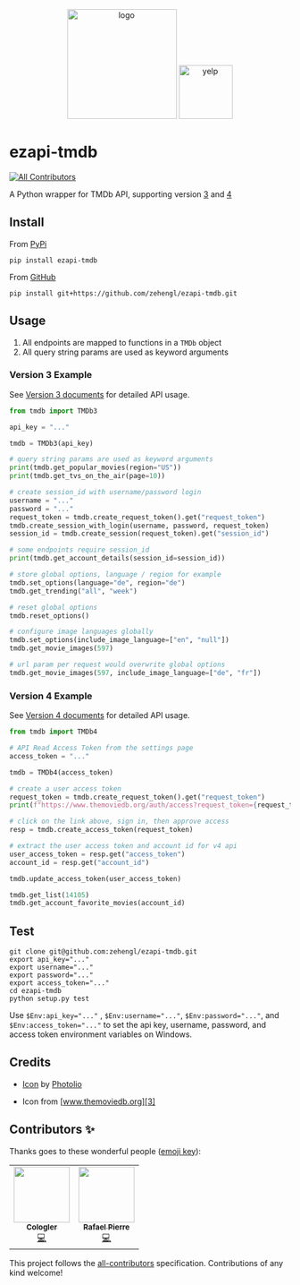 <div align="center">
    <img src="https://cdn3.iconfinder.com/data/icons/data-sharing-and-cloud-lineal-style/512/apiprogrammingdevolperinterfaceappcomputer-512.png" alt="logo" height="196">
    <img src="https://www.themoviedb.org/assets/2/v4/logos/v2/blue_square_2-d537fb228cf3ded904ef09b136fe3fec72548ebc1fea3fbbd1ad9e36364db38b.svg" alt="yelp" height="96">
</div>

# ezapi-tmdb

<!-- ALL-CONTRIBUTORS-BADGE:START - Do not remove or modify this section -->
[![All Contributors](https://img.shields.io/badge/all_contributors-2-orange.svg?style=flat-square)](#contributors-)
<!-- ALL-CONTRIBUTORS-BADGE:END -->

A Python wrapper for TMDb API, supporting version [3](https://developers.themoviedb.org/3/getting-started) and [4](https://developers.themoviedb.org/4/getting-started)

## Install

From [PyPi](https://pypi.org/project/ezapi-tmdb/)

    pip install ezapi-tmdb

From [GitHub](https://github.com/zehengl/ezapi-tmdb)

    pip install git+https://github.com/zehengl/ezapi-tmdb.git

## Usage

1. All endpoints are mapped to functions in a `TMDb` object
2. All query string params are used as keyword arguments

### Version 3 Example

See [Version 3 documents](https://developers.themoviedb.org/3/getting-started) for detailed API usage.

```python
from tmdb import TMDb3

api_key = "..."

tmdb = TMDb3(api_key)

# query string params are used as keyword arguments
print(tmdb.get_popular_movies(region="US"))
print(tmdb.get_tvs_on_the_air(page=10))

# create session_id with username/password login
username = "..."
password = "..."
request_token = tmdb.create_request_token().get("request_token")
tmdb.create_session_with_login(username, password, request_token)
session_id = tmdb.create_session(request_token).get("session_id")

# some endpoints require session_id
print(tmdb.get_account_details(session_id=session_id))

# store global options, language / region for example
tmdb.set_options(language="de", region="de")
tmdb.get_trending("all", "week")

# reset global options
tmdb.reset_options()

# configure image languages globally
tmdb.set_options(include_image_language=["en", "null"])
tmdb.get_movie_images(597)

# url param per request would overwrite global options
tmdb.get_movie_images(597, include_image_language=["de", "fr"])
```

### Version 4 Example

See [Version 4 documents](https://developers.themoviedb.org/4/getting-started) for detailed API usage.

```python
from tmdb import TMDb4

# API Read Access Token from the settings page
access_token = "..."

tmdb = TMDb4(access_token)

# create a user access token
request_token = tmdb.create_request_token().get("request_token")
print(f"https://www.themoviedb.org/auth/access?request_token={request_token}")

# click on the link above, sign in, then approve access
resp = tmdb.create_access_token(request_token)

# extract the user access token and account id for v4 api
user_access_token = resp.get("access_token")
account_id = resp.get("account_id")

tmdb.update_access_token(user_access_token)

tmdb.get_list(14105)
tmdb.get_account_favorite_movies(account_id)
```

## Test

    git clone git@github.com:zehengl/ezapi-tmdb.git
    export api_key="..."
    export username="..."
    export password="..."
    export access_token="..."
    cd ezapi-tmdb
    python setup.py test

Use `$Env:api_key="..."` , `$Env:username="..."`, `$Env:password="..."`, and `$Env:access_token="..."` to set the api key, username, password, and access token environment variables on Windows.

## Credits

- [Icon][1] by [Photolio][2]

- Icon from [www.themoviedb.org][3]

[1]: https://www.iconfinder.com/icons/4904814/api_app_computer_devolper_interface_programming_icon
[2]: https://www.iconfinder.com/Muhammad_Auns
[3]: https://www.themoviedb.org/about/logos-attribution

## Contributors ✨

Thanks goes to these wonderful people ([emoji key](https://allcontributors.org/docs/en/emoji-key)):

<!-- ALL-CONTRIBUTORS-LIST:START - Do not remove or modify this section -->
<!-- prettier-ignore-start -->
<!-- markdownlint-disable -->
<table>
  <tr>
    <td align="center"><a href="https://github.com/Cologler"><img src="https://avatars.githubusercontent.com/u/10906962?v=4?s=100" width="100px;" alt=""/><br /><sub><b>Cologler</b></sub></a><br /><a href="https://github.com/zehengl/ezapi-tmdb/commits?author=Cologler" title="Code">💻</a></td>
    <td align="center"><a href="https://github.com/rafaelpierre"><img src="https://avatars.githubusercontent.com/u/13171938?v=4?s=100" width="100px;" alt=""/><br /><sub><b>Rafael Pierre</b></sub></a><br /><a href="https://github.com/zehengl/ezapi-tmdb/commits?author=rafaelpierre" title="Code">💻</a></td>
  </tr>
</table>

<!-- markdownlint-restore -->
<!-- prettier-ignore-end -->

<!-- ALL-CONTRIBUTORS-LIST:END -->

This project follows the [all-contributors](https://github.com/all-contributors/all-contributors) specification. Contributions of any kind welcome!

